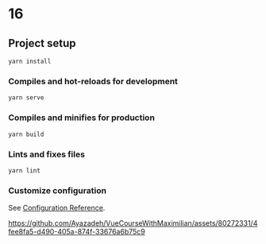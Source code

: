 # 16

## Project setup
```
yarn install
```

### Compiles and hot-reloads for development
```
yarn serve
```

### Compiles and minifies for production
```
yarn build
```

### Lints and fixes files
```
yarn lint
```

### Customize configuration
See [Configuration Reference](https://cli.vuejs.org/config/).




https://github.com/Ayazadeh/VueCourseWithMaximilian/assets/80272331/4fee8fa5-d490-405a-874f-33676a6b75c9

